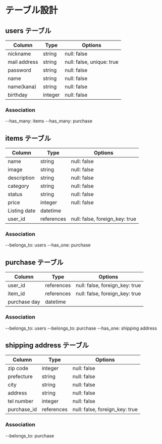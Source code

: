 # テーブル設計

## users テーブル

| Column       | Type    | Options                   |
| ----------   | ------- | ------------------------- |
| nickname     | string  | null: false               |
| mail address | string  | null: false, unique: true |
| password     | string  | null: false               |
| name         | string  | null: false               |
| name(kana)   | string  | null: false               |
| birthday     | integer | null: false               |

### Association
--has_many: items
--has_many: purchase

## items テーブル

| Column       | Type       | Options                        |
| ------------ | ---------- | ------------------------------ |
| name         | string     | null: false                    |
| image        | string     | null: false                    |
| description  | string     | null: false                    |
| category     | string     | null: false                    |
| status       | string     | null: false                    |
| price        | integer    | null: false                    |
| Listing date | datetime   |                                |
| user_id      | references | null: false, foreign_key: true |

### Association
--belongs_to: users
--has_one: purchase

## purchase テーブル

| Column       | Type       | Options                        |
| ------------ | ---------- | ------------------------------ |
| user_id      | references | null: false, foreign_key: true |
| item_id      | references | null: false, foreign_key: true |
| purchase day | datetime   |                                |

### Association
--belongs_to: users
--belongs_to: purchase
--has_one: shipping address

## shipping address テーブル

| Column      | Type       | Options                        |
| ----------- | ---------- | ------------------------------ |
| zip code    | integer    | null: false                    |
| prefecture  | string     | null: false                    |
| city        | string     | null: false                    |
| address     | string     | null: false                    |
| tel number  | integer    | null: false                    |
| purchase_id | references | null: false, foreign_key: true |

### Association
--belongs_to: purchase